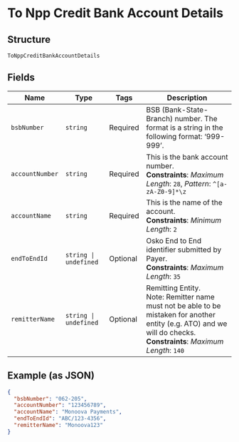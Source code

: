 
# To Npp Credit Bank Account Details

## Structure

`ToNppCreditBankAccountDetails`

## Fields

| Name | Type | Tags | Description |
|  --- | --- | --- | --- |
| `bsbNumber` | `string` | Required | BSB (Bank-State-Branch) number. The format is a string in the following format:&nbsp;‘999-999’. |
| `accountNumber` | `string` | Required | This is the bank account number.<br>**Constraints**: *Maximum Length*: `28`, *Pattern*: `^[a-zA-Z0-9]*\z` |
| `accountName` | `string` | Required | This is the name of the account.<br>**Constraints**: *Minimum Length*: `2` |
| `endToEndId` | `string \| undefined` | Optional | Osko End to End identifier submitted by Payer.<br>**Constraints**: *Maximum Length*: `35` |
| `remitterName` | `string \| undefined` | Optional | Remitting Entity.<br/> Note&#58; Remitter name must not be able to be mistaken for another entity (e.g. ATO) and we will do checks.<br>**Constraints**: *Maximum Length*: `140` |

## Example (as JSON)

```json
{
  "bsbNumber": "062-205",
  "accountNumber": "123456789",
  "accountName": "Monoova Payments",
  "endToEndId": "ABC/123-4356",
  "remitterName": "Monoova123"
}
```

